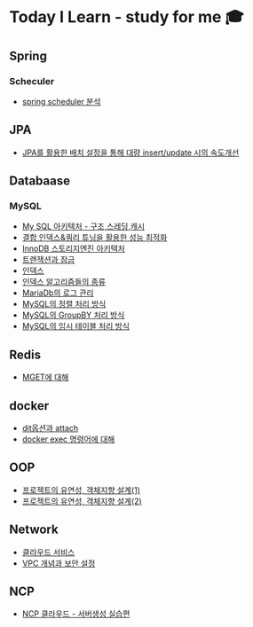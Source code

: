 # Today I Learn - study for me 🎓

## Spring

### Scheculer

- [spring scheduler 분석](https://github.com/sungwooIsGood/Today-I-Learn/blob/main/document/spring/scheduler/spring-scheduler_%EB%B6%84%EC%84%9D.md)

## JPA
- [JPA를 활용한 배치 설정을 통해 대량 insert/update 시의 속도개선](https://github.com/sungwooIsGood/Today-I-Learn/blob/main/document/jpa/%EB%B0%B0%EC%B9%98%20%EC%84%A4%EC%A0%95%EC%9D%84%20%ED%86%B5%ED%95%B4%20%EB%8C%80%EB%9E%B5%20insert%2Cupdate%20%EC%8B%9C%EC%9D%98%20%EC%86%8D%EB%8F%84%EA%B0%9C%EC%84%A0.md)

## Databaase

### MySQL

- [My SQL 아키텍처 - 구조,스레딩,캐시](https://github.com/sungwooIsGood/Today-I-Learn/blob/main/document/database/mysql/My%20SQL%20%EC%95%84%ED%82%A4%ED%85%8D%EC%B2%98%20-%20%EA%B5%AC%EC%A1%B0%2C%EC%8A%A4%EB%A0%88%EB%94%A9%2C%EC%BA%90%EC%8B%9C.md)
- [결합 인덱스&쿼리 튜닝을 활용한 성능 최적화](https://github.com/sungwooIsGood/Today-I-Learn/blob/main/document/database/mysql/%EA%B2%B0%ED%95%A9%20%EC%9D%B8%EB%8D%B1%EC%8A%A4%26%EC%BF%BC%EB%A6%AC%20%ED%8A%9C%EB%8B%9D%EC%9D%84%20%ED%99%9C%EC%9A%A9%ED%95%9C%20%EC%84%B1%EB%8A%A5%20%EC%B5%9C%EC%A0%81%ED%99%94.md)
- [InnoDB 스토리지엔진 아키텍처](https://github.com/sungwooIsGood/Today-I-Learn/blob/main/document/database/mysql/InnoDB%20%20%EC%8A%A4%ED%86%A0%EB%A6%AC%EC%A7%80%20%EC%97%94%EC%A7%84%20%EC%95%84%ED%82%A4%ED%85%8D%EC%B2%98.md)
- [트랜잭션과 잠금](https://github.com/sungwooIsGood/Today-I-Learn/blob/main/document/database/mysql/%ED%8A%B8%EB%9E%9C%EC%9E%AD%EC%85%98%EA%B3%BC%20%EC%9E%A0%EA%B8%88.md)
- [인덱스](https://github.com/sungwooIsGood/Today-I-Learn/blob/main/document/database/mysql/%EC%9D%B8%EB%8D%B1%EC%8A%A4.md)
- [인덱스 알고리즘들의 종류](https://github.com/sungwooIsGood/Today-I-Learn/blob/main/document/database/mysql/%EC%9D%B8%EB%8D%B1%EC%8A%A4%20%EC%A2%85%EB%A5%98.md)
- [MariaDb의 로그 관리](https://github.com/sungwooIsGood/Today-I-Learn/blob/main/document/database/mysql/MariaDB%EC%9D%98%20%EB%A1%9C%EA%B7%B8%20%EA%B4%80%EB%A6%AC.md)
- [MySQL의 정렬 처리 방식](https://github.com/sungwooIsGood/Today-I-Learn/blob/main/document/database/mysql/MySQL%EC%9D%98%20%EC%A0%95%EB%A0%AC%20%EC%B2%98%EB%A6%AC%20%EB%B0%A9%EC%8B%9D.md)
- [MySQL의 GroupBY 처리 방식](https://github.com/sungwooIsGood/Today-I-Learn/blob/main/document/database/mysql/MySQL%20Group%20BY%20%EC%B2%98%EB%A6%AC%EB%B0%A9%EC%8B%9D.md)
- [MySQL의 임시 테이블 처리 방식](https://github.com/sungwooIsGood/Today-I-Learn/blob/main/document/database/mysql/MySQL%EC%9D%98%20%EC%9E%84%EC%8B%9C%20%ED%85%8C%EC%9D%B4%EB%B8%94%20%EC%B2%98%EB%A6%AC.md)

## Redis
- [MGET에 대해](https://github.com/sungwooIsGood/Today-I-Learn/blob/main/document/redis/MGET%EC%97%90%20%EB%8C%80%ED%95%B4.md)

## docker
- [dit옵션과 attach](https://github.com/sungwooIsGood/Today-I-Learn/blob/main/document/docker/docker%20dit%EC%98%B5%EC%85%98%EA%B3%BC%20attach.md)
- [docker exec 명령어에 대해](https://github.com/sungwooIsGood/Today-I-Learn/blob/main/document/docker/docker%20exec%20%EB%AA%85%EB%A0%B9%EC%96%B4.md)
## OOP
- [프로젝트의 유연성, 객체지향 설계(1)](https://github.com/sungwooIsGood/Today-I-Learn/blob/main/document/oop/%ED%94%84%EB%A1%9C%EC%A0%9D%ED%8A%B8%EC%9D%98%20%EC%9C%A0%EC%97%B0%EC%84%B1%2C%20%EA%B0%9D%EC%B2%B4%EC%A7%80%ED%96%A5%20%EC%84%A4%EA%B3%84(1).md)
- [프로젝트의 유연성, 객체지향 설계(2)](https://github.com/sungwooIsGood/Today-I-Learn/blob/main/document/oop/%ED%94%84%EB%A1%9C%EC%A0%9D%ED%8A%B8%EC%9D%98%20%EC%9C%A0%EC%97%B0%EC%84%B1,%20%EA%B0%9D%EC%B2%B4%EC%A7%80%ED%96%A5%20%EC%84%A4%EA%B3%84(2).md)

## Network
- [클라우드 서비스](https://github.com/sungwooIsGood/Today-I-Learn/blob/main/document/network/%ED%81%B4%EB%9D%BC%EC%9A%B0%EB%93%9C%20%EC%84%9C%EB%B9%84%EC%8A%A4.md)
- [VPC 개념과 보안 설정](https://github.com/sungwooIsGood/Today-I-Learn/blob/main/document/network/VPC%EA%B0%9C%EB%85%90%EA%B3%BC%20%EB%B3%B4%EC%95%88%20%EC%84%A4%EC%A0%95.md)
## NCP
- [NCP 클라우드 - 서버생성 실습편](https://github.com/sungwooIsGood/Today-I-Learn/blob/main/document/ncp/ncp%20%ED%81%B4%EB%9D%BC%EC%9A%B0%EB%93%9C%20-%20%EC%84%9C%EB%B2%84%20%EC%83%9D%EC%84%B1%20%EC%8B%A4%EC%8A%B5.md)
